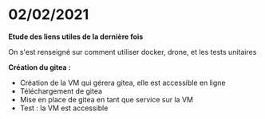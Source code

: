 # 02/02/2021

**Etude des liens utiles de la dernière fois**

On s'est renseigné sur comment utiliser docker, drone, et les tests unitaires

**Création du gitea :**
* Création de la VM qui gérera gitea, elle est accessible en ligne
* Téléchargement de gitea
* Mise en place de gitea en tant que service sur la VM
* Test : la VM est accessible